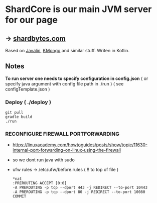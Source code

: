 # ShardCore is our main JVM server for our page

## -> [shardbytes.com](https://shardbytes.com)

Based on [Javalin](https://javalin.io/), [KMongo](https://litote.org/kmongo/) and similar stuff. Writen in Kotlin.

## **Notes**

**To run server one needs to specify configuration in config.json**
( or specify java argument with config file path in ./run )
( see configTemplate.json )

### Deploy ( ./deploy )
```
git pull
gradle build
./run
```

### RECONFIGURE FIREWALL PORTFORWARDING
- https://linuxacademy.com/howtoguides/posts/show/topic/11630-internal-port-forwarding-on-linux-using-the-firewall
- so we dont run java with sudo

- ufw rules ->  /etc/ufw/before.rules ( !! to top of file )

    ```
    *nat
    :PREROUTING ACCEPT [0:0]
    -A PREROUTING -p tcp --dport 443 -j REDIRECT --to-port 10443
    -A PREROUTING -p tcp --dport 80 -j REDIRECT --to-port 10080
    COMMIT
    ```
